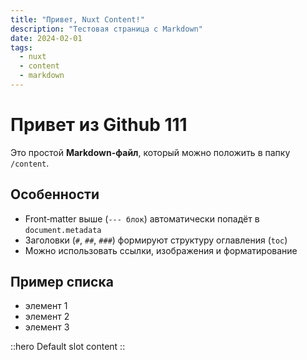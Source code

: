 ```yaml
---
title: "Привет, Nuxt Content!"
description: "Тестовая страница с Markdown"
date: 2024-02-01
tags:
  - nuxt
  - content
  - markdown
---
```


# Привет из Github 111

Это простой **Markdown-файл**, который можно положить в папку `/content`.

## Особенности

- Front‑matter выше (`--- блок`) автоматически попадёт в `document.metadata`
- Заголовки (`#`, `##`, `###`) формируют структуру оглавления (`toc`)
- Можно использовать ссылки, изображения и форматирование

## Пример списка

- элемент 1
- элемент 2
- элемент 3

::hero
Default slot content
::
